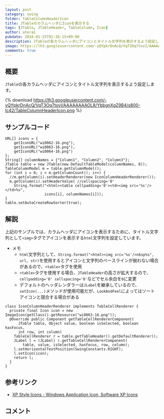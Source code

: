 ```yaml
---
layout: post
category: swing
folder: TableColumnHeaderIcon
title: JTableのカラムヘッダにIconを表示する
tags: [JTable, JTableHeader, TableColumn, Icon]
author: aterai
pubdate: 2016-01-25T01:26:15+09:00
description: JTableの各カラムヘッダにアイコンとタイトル文字列を表示するよう設定します。
image: https://lh3.googleusercontent.com/-yQYpkrDnAcQ/VqT3Oq7tovI/AAAAAAAAOL8/YbbgnXgZ9B4/s800-Ic42/TableColumnHeaderIcon.png
comments: true
---
```

## 概要
`JTable`の各カラムヘッダにアイコンとタイトル文字列を表示するよう設定します。

{% download https://lh3.googleusercontent.com/-yQYpkrDnAcQ/VqT3Oq7tovI/AAAAAAAAOL8/YbbgnXgZ9B4/s800-Ic42/TableColumnHeaderIcon.png %}

## サンプルコード
<pre class="prettyprint"><code>URL[] icons = {
    getIconURL("wi0062-16.png"),
    getIconURL("wi0063-16.png"),
    getIconURL("wi0064-16.png")
};
String[] columnNames = {"Column1", "Column2", "Column3"};
JTable table = new JTable(new DefaultTableModel(columnNames, 8));
TableColumnModel m = table.getColumnModel();
for (int i = 0; i &lt; m.getColumnCount(); i++) {
  //m.getColumn(i).setHeaderRenderer(new IconColumnHeaderRenderer());
  m.getColumn(i).setHeaderValue( //cellspacing='0'
    String.format("&lt;html&gt;&lt;table cellpadding='0'&gt;&lt;td&gt;&lt;img src='%s'/&gt;&lt;/td&gt;%s",
                  icons[i], columnNames[i]));
}
table.setAutoCreateRowSorter(true);
</code></pre>

## 解説
上記のサンプルでは、カラムヘッダにアイコンを表示するために、タイトル文字列として`<img>`タグでアイコンを表示する`html`文字列を設定しています。

- メモ
    - `html`文字列として、`String.format("<html><img src='%s'/>nbsp%s", url, str)`を使用するとアイコンと文字列のベースラインが揃わない場合があるので、`<table>`タグを使用
    - `<table>`タグを使用する場合、`JTableHeader`の高さが拡大するので、`cellpadding='0' cellspacing='0'`などでセル余白を`0`に変更
    - デフォルトのヘッダレンダラーは`JLabel`を継承しているので、`setIcon(...)`メソッドが使用可能だが、`LookAndFeel`によってはソートアイコンと競合する場合がある

<!-- dummy comment line for breaking list -->

<pre class="prettyprint"><code>class IconColumnHeaderRenderer implements TableCellRenderer {
  private final Icon icon = new ImageIcon(getClass().getResource("wi0063-16.png"));
  @Override public Component getTableCellRendererComponent(
      JTable table, Object value, boolean isSelected, boolean hasFocus,
      int row, int column)
    TableCellRenderer r = table.getTableHeader().getDefaultRenderer();
    JLabel l = (JLabel) r.getTableCellRendererComponent(
        table, value, isSelected, hasFocus, row, column);
    l.setHorizontalTextPosition(SwingConstants.RIGHT);
    l.setIcon(icon);
    return l;
  }
}
</code></pre>

## 参考リンク
- [XP Style Icons - Windows Application Icon, Software XP Icons](http://www.icongalore.com/)

<!-- dummy comment line for breaking list -->

## コメント
